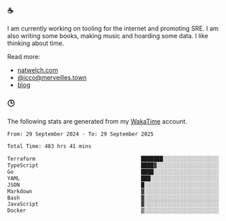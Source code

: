 ### ☕

I am currently working on tooling for the internet and promoting SRE. I am also writing some books, making music and hoarding some data. I like thinking about time.

Read more:

 - [natwelch.com](https://natwelch.com)
 - [@icco@merveilles.town](https://merveilles.town/@icco)
 - [blog](https://writing.natwelch.com)

### 🕒

The following stats are generated from my [WakaTime](https://wakatime.com/@icco) account.

<!--START_SECTION:waka-->

```txt
From: 29 September 2024 - To: 29 September 2025

Total Time: 483 hrs 41 mins

Terraform                                  ███████░░░░░░░░░░░░░░░░░░   28.36 %
TypeScript                                 ████▓░░░░░░░░░░░░░░░░░░░░   18.24 %
Go                                         ████░░░░░░░░░░░░░░░░░░░░░   16.49 %
YAML                                       ███░░░░░░░░░░░░░░░░░░░░░░   11.50 %
JSON                                       █░░░░░░░░░░░░░░░░░░░░░░░░   03.82 %
Markdown                                   ▓░░░░░░░░░░░░░░░░░░░░░░░░   03.00 %
Bash                                       ▓░░░░░░░░░░░░░░░░░░░░░░░░   02.89 %
JavaScript                                 ▓░░░░░░░░░░░░░░░░░░░░░░░░   02.00 %
Docker                                     ▒░░░░░░░░░░░░░░░░░░░░░░░░   01.66 %
```

<!--END_SECTION:waka-->
